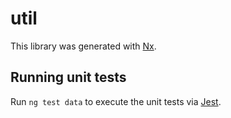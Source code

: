 # util

This library was generated with [Nx](https://nx.dev).

## Running unit tests

Run `ng test data` to execute the unit tests via [Jest](https://jestjs.io).
